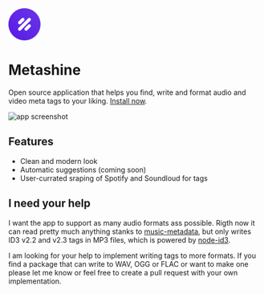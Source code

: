 <img src='https://github.com/HermanLederer/metashine/raw/main/buildResources/icon.png' alt='Metashinbe logo' height='64'/>

# Metashine
Open source application that helps you find, write and format audio and video meta tags to your liking. [Install now](https://github.com/HermanLederer/metashine/releases).

![app screenshot](https://i.imgur.com/bQjdMud.png)

## Features
- Clean and modern look
- Automatic suggestions (coming soon)
- User-currated sraping of Spotify and Soundloud for tags

## I need your help
I want the app to support as many audio formats ass possible. Rigth now it can read pretty much anything stanks to [music-metadata](https://github.com/Borewit/music-metadata), but only writes ID3 v2.2 and v2.3 tags in MP3 files, which is powered by [node-id3](https://github.com/Zazama/node-id3).

I am looking for your help to implement writing tags to more formats. If you find a package that can write to WAV, OGG or FLAC or want to make one please let me know or feel free to create a pull request with your own implementation.
